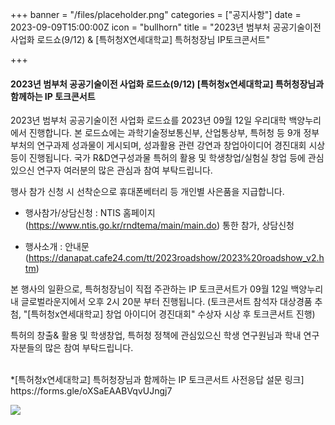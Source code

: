 +++
banner = "/files/placeholder.png"
categories = ["공지사항"]
date = 2023-09-09T15:00:00Z
icon = "bullhorn"
title = "2023년 범부처 공공기술이전 사업화 로드쇼(9/12) & [특허청X연세대학교] 특허청장님 IP토크콘서트"

+++

#### 2023년 범부처 공공기술이전 사업화 로드쇼(9/12) [특허청x연세대학교] 특허청장님과 함께하는 IP 토크콘서트


2023년 범부처 공공기술이전 사업화 로드쇼를 2023년 09월 12일 우리대학 백양누리에서 진행합니다.
본 로드쇼에는 과학기술정보통신부, 산업통상부, 특허청 등 9개 정부 부처의 연구과제 성과물이 게시되며, 성과활용 관련 강연과 창업아이디어 경진대회 시상 등이 진행됩니다. 
국가 R&D연구성과물 특허의 활용 및 학생창업/실험실 창업 등에 관심 있으신 연구자 여러분의 많은 관심과 참여 부탁드립니다.

행사 참가 신청 시 선착순으로 휴대폰베터리 등 개인별 사은품을 지급합니다.

* 행사참가/상담신청 : NTIS 홈페이지(https://www.ntis.go.kr/rndtema/main/main.do) 통한 참가, 상담신청

* 행사소개 :
 안내문(https://danapat.cafe24.com/tt/2023roadshow/2023%20roadshow_v2.htm)

본 행사의 일환으로, 특허청장님이 직접 주관하는 IP 토크콘서트가 09월 12일 백양누리 내 글로벌라운지에서 오후 2시 20분 부터 진행됩니다.
(토크콘서트 참석자 대상경품 추첨,  "[특허청x연세대학교] 창업 아이디어 경진대회" 수상자 시상 후 토크콘서트 진행)

특허의 창출& 활용 및 학생창업, 특허청 정책에 관심있으신 학생 연구원님과 학내 연구자분들의 많은 참여 부탁드립니다.

<br>
*[특허청x연세대학교] 특허청장님과 함께하는 IP 토크콘서트 사전응답 설문 링크]
<br>
https://forms.gle/oXSaEAABVqvUJngj7 

![](/files/20230911.png)
